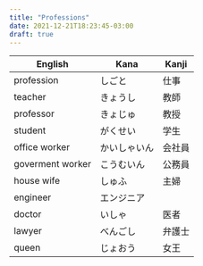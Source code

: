 ```yaml
---
title: "Professions"
date: 2021-12-21T18:23:45-03:00
draft: true
---
```

| English          | Kana         | Kanji  |
|------------------|--------------|--------|
| profession       | しごと       | 仕事   |
| teacher          | きょうし     | 教師   |
| professor        | きょじゅ     | 教授   |
| student          | がくせい     | 学生   |
| office worker    | かいしゃいん | 会社員 |
| goverment worker | こうむいん   | 公務員 |
| house wife       | しゅふ       | 主婦   |
| engineer         | エンジニア   |        |
| doctor           | いしゃ       | 医者   |
| lawyer           | べんごし     | 弁護士 |
| queen            | じょおう     | 女王   |

